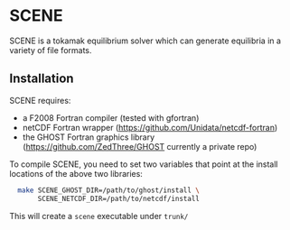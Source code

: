 # SCENE

SCENE is a tokamak equilibrium solver which can generate equilibria in
a variety of file formats.


## Installation

SCENE requires:

- a F2008 Fortran compiler (tested with gfortran)
- netCDF Fortran wrapper (https://github.com/Unidata/netcdf-fortran)
- the GHOST Fortran graphics library
  (https://github.com/ZedThree/GHOST currently a private repo)

To compile SCENE, you need to set two variables that point at the
install locations of the above two libraries:

```bash
  make SCENE_GHOST_DIR=/path/to/ghost/install \
       SCENE_NETCDF_DIR=/path/to/netcdf/install
```

This will create a `scene` executable under `trunk/`
